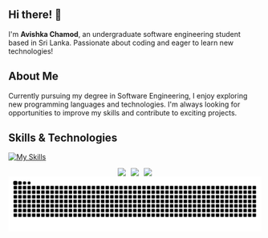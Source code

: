 
## Hi there! 👋 

I'm **Avishka Chamod**,
an undergraduate software engineering student based in Sri Lanka. Passionate about coding and eager to learn new technologies!
## About Me

Currently pursuing my degree in Software Engineering, I enjoy exploring new programming languages and technologies. I'm always looking for opportunities to improve my skills and contribute to exciting projects.

## Skills & Technologies

[![My Skills](https://skillicons.dev/icons?i=java,js,mysql,docker,html,css,git,postman,react,spring,visualstudio,linux,hibernate&perline=8)](https://skillicons.dev)

<div align="center" style="display: flex; flex-wrap: wrap; justify-content: center; gap: 10px;">

   <img src="https://github-readme-stats.vercel.app/api?username=Avishka14&theme=tokyonight&show_icons=true&hide_border=true&count_private=true" >
   <img src = "https://github-readme-streak-stats.herokuapp.com/?user=Avishka14&theme=tokyonight&hide_border=true">
   <img src = "https://github-readme-stats.vercel.app/api/top-langs/?username=Avishka14&theme=tokyonight&show_icons=true&hide_border=true&layout=compact" >

</div>

<picture>
  <source media="(prefers-color-scheme: dark)" srcset="https://raw.githubusercontent.com/Avishka14/Avishka14/output/github-contribution-grid-snake-dark.svg" />
  <source media="(prefers-color-scheme: light)" srcset="https://raw.githubusercontent.com/Avishka14/Avishka14/output/github-contribution-grid-snake.svg" />
  <img alt="github contribution grid snake animation" src="https://raw.githubusercontent.com/Avishka14/Avishka14/output/github-contribution-grid-snake.svg" />
</picture>


